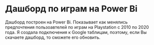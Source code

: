 # Дашборд по играм на Power Bi
Дашборд построен на Power Bi. Показывает как менялись предпочтения пользоавтелей по играм на Playstation с 2010 по 2020 года. 
Я создала подключения к Google таблицам, поэтому, если Вы скачаете дашборд, то сможете его обновить. 
